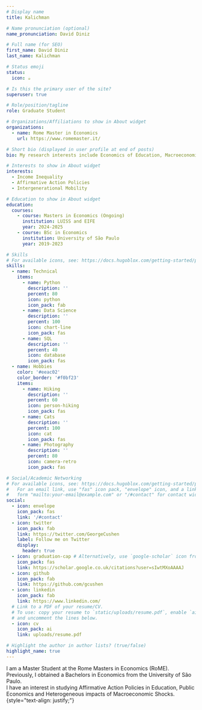 ```yaml
---
# Display name
title: Kalichman

# Name pronunciation (optional)
name_pronunciation: David Diniz

# Full name (for SEO)
first_name: David Diniz
last_name: Kalichman

# Status emoji
status:
  icon: ☕️

# Is this the primary user of the site?
superuser: true

# Role/position/tagline
role: Graduate Student

# Organizations/Affiliations to show in About widget
organizations:
  - name: Rome Master in Economics 
    url: https://www.romemaster.it/

# Short bio (displayed in user profile at end of posts)
bio: My research interests include Economics of Education, Macroeconomics and Public Economics

# Interests to show in About widget
interests:
  - Income Inequality
  - Affirmative Action Policies 
  - Intergenerational Mobility

# Education to show in About widget
education:
  courses:
    - course: Masters in Economics (Ongoing)
      institution: LUISS and EIFE
      year: 2024-2025
    - course: BSc in Economics
      institution: University of São Paulo
      year: 2019-2023

# Skills
# For available icons, see: https://docs.hugoblox.com/getting-started/page-builder/#icons
skills:
  - name: Technical
    items:
      - name: Python
        description: ''
        percent: 80
        icon: python
        icon_pack: fab
      - name: Data Science
        description: ''
        percent: 100
        icon: chart-line
        icon_pack: fas
      - name: SQL
        description: ''
        percent: 40
        icon: database
        icon_pack: fas
  - name: Hobbies
    color: '#eeac02'
    color_border: '#f0bf23'
    items:
      - name: Hiking
        description: ''
        percent: 60
        icon: person-hiking
        icon_pack: fas
      - name: Cats
        description: ''
        percent: 100
        icon: cat
        icon_pack: fas
      - name: Photography
        description: ''
        percent: 80
        icon: camera-retro
        icon_pack: fas

# Social/Academic Networking
# For available icons, see: https://docs.hugoblox.com/getting-started/page-builder/#icons
#   For an email link, use "fas" icon pack, "envelope" icon, and a link in the
#   form "mailto:your-email@example.com" or "/#contact" for contact widget.
social:
  - icon: envelope
    icon_pack: fas
    link: '/#contact'
  - icon: twitter
    icon_pack: fab
    link: https://twitter.com/GeorgeCushen
    label: Follow me on Twitter
    display:
      header: true
  - icon: graduation-cap # Alternatively, use `google-scholar` icon from `ai` icon pack
    icon_pack: fas
    link: https://scholar.google.co.uk/citations?user=sIwtMXoAAAAJ
  - icon: github
    icon_pack: fab
    link: https://github.com/gcushen
  - icon: linkedin
    icon_pack: fab
    link: https://www.linkedin.com/
  # Link to a PDF of your resume/CV.
  # To use: copy your resume to `static/uploads/resume.pdf`, enable `ai` icons in `params.yaml`,
  # and uncomment the lines below.
  - icon: cv
    icon_pack: ai
    link: uploads/resume.pdf

# Highlight the author in author lists? (true/false)
highlight_name: true
---
```


I am a Master Student at the Rome Masters in Economics (RoME). Previously, I obtained a Bachelors in Economics from the University of São Paulo. <br /> I have an interest in studying Affirmative Action Policies in Education, Public Economics and Heterogeneous impacts of Macroeconomic Shocks.
{style="text-align: justify;"}


